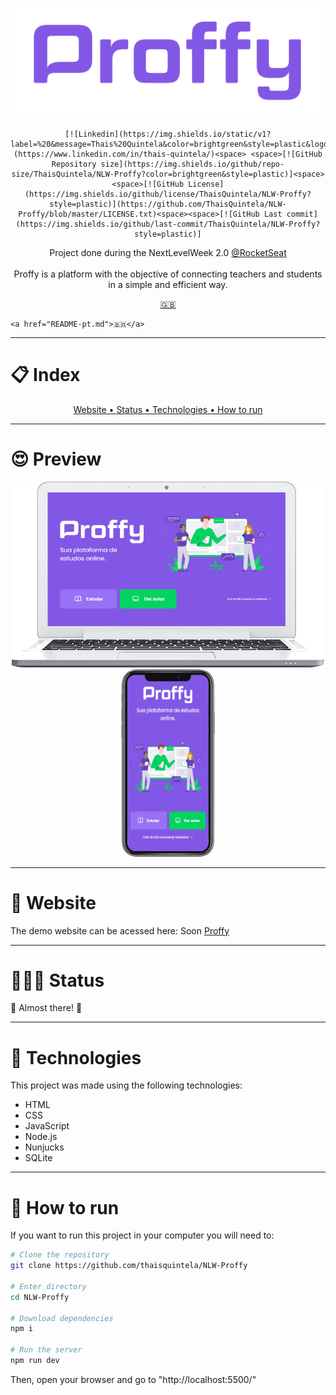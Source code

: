 <h1 align="center"><img src="/.github/logo.png" alt="Proffy" color="#8257E5"></h1>

<div align="center">
    
    [![Linkedin](https://img.shields.io/static/v1?label=%20&message=Thais%20Quintela&color=brightgreen&style=plastic&logo=LinkedIn)](https://www.linkedin.com/in/thais-quintela/)<space> <space>[![GitHub Repository size](https://img.shields.io/github/repo-size/ThaisQuintela/NLW-Proffy?color=brightgreen&style=plastic)]<space><space>[![GitHub License](https://img.shields.io/github/license/ThaisQuintela/NLW-Proffy?style=plastic)](https://github.com/ThaisQuintela/NLW-Proffy/blob/master/LICENSE.txt)<space><space>[![GitHub Last commit](https://img.shields.io/github/last-commit/ThaisQuintela/NLW-Proffy?style=plastic)]

</div>

<p align="center">Project done during the NextLevelWeek 2.0  <a href="https://github.com/Rocketseat">@RocketSeat</a><br><br>Proffy is a platform with the objective of connecting teachers and students in a simple and efficient way.</p>

<p align="center">
    <a href="README.md">🇬🇧</a>
    
    <a href="README-pt.md">🇧🇷</a>
</p>

---

<h1>📋 Index</h1>
<div align="center">
    <a href="#website">Website • </a>
    <a href="#status">Status • </a>
    <a href="#technologies">Technologies • </a>
    <a href="#run">How to run</a>
</div>

---

<div>
    <h1>😍 Preview</h1>
    <div align="center">
        <img src="/.github/Proffy_laptop.png" alt="PC view" width="500">
        <img src="/.github/Proffy_phone.png" alt="Mobile view" height="300">
    </div>
</div>

---

<div id="website">
    <h1>👾 Website</h1>
    <p>The demo website can be acessed here: Soon
        <a href="">Proffy</a></p>
</div>

---

<div id="status">
    <h1>👷🏻‍♀️ Status</h1>
    <p>🧱 Almost there! 🧱</p>
</div>

---

<div id="technologies">
    <h1>🚀 Technologies</h1>
    <p>This project was made using the following technologies:</p>
    <ul>
        <li>HTML</li>
        <li>CSS</li>
        <li>JavaScript</li>
        <li>Node.js</li>
        <li>Nunjucks</li>
        <li>SQLite</li>
    </ul>
</div>

---

<div id="run">
    <h1>🤔 How to run</h1>
    <p>If you want to run this project in your computer you will need to:</p>
</div>

```bash
# Clone the repository
git clone https://github.com/thaisquintela/NLW-Proffy

# Enter directory
cd NLW-Proffy

# Download dependencies
npm i

# Run the server
npm run dev
```
<p>Then, open your browser and go to "http://localhost:5500/"</p>
